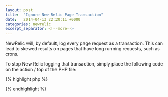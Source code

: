 ```yaml
---
layout: post
title:  "Ignore New Relic Page Transaction"
date:   2014-04-13 22:20:11 +0000
categories: newrelic
excerpt_separator: <!--more-->
---
```


NewRelic will, by default, log every page request as a transaction. This can lead to skewed results on pages that have long running requests, such as crons.

<!--more-->

To stop New Relic logging that transaction, simply place the following code on the action / top of the PHP file:

{% highlight php %}
<?php
if (extension_loaded('newrelic')) {
    newrelic_ignore_transaction();
}
?>
{% endhighlight %}
